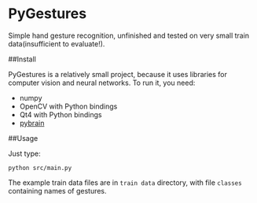 PyGestures
==========

Simple hand gesture recognition, unfinished and tested on very small train data(insufficient to evaluate!).

##Install

PyGestures is a relatively small project, because it uses libraries for computer vision and neural networks.
To run it, you need:

* numpy
* OpenCV with Python bindings
* Qt4 with Python bindings
* [pybrain](ttp://pybrain.org/docs/quickstart/installation.html)

##Usage

Just type:

`python src/main.py`

The example train data files are in `train data` directory, with file `classes` containing names of gestures. 

